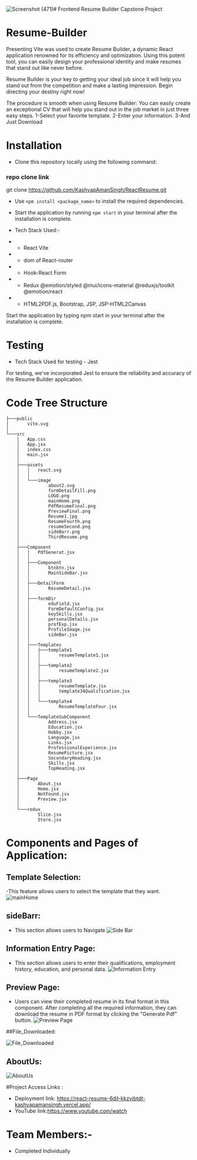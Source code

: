 ![Screenshot (471)](https://github.com/KashyapAmanSingh/ReactResume/assets/119684617/711287c4-c41d-40c9-b6fc-0b52dcb0421d)# Frontend Resume Builder Capstone Project
 

# Resume-Builder

Presenting Vite was used to create Resume Builder, a dynamic React application renowned for its efficiency and optimization. Using this potent tool, you can easily design your professional identity and make resumes that stand out like never before.

Resume Builder is your key to getting your ideal job since it will help you stand out from the competition and make a lasting impression. Begin directing your destiny right now!

The procedure is smooth when using Resume Builder:
You can easily create an exceptional CV that will help you stand out in the job market in just three easy steps.
1-Select your favorite template.
2-Enter your information.
3-And  Just Download

# Installation
- Clone this repository locally using the following command:
 
### repo clone link
git clone https://github.com/KashyapAmanSingh/ReactResume.git


- Use `npm install <package_name>` to install the required dependencies.
- Start the application by running `npm start` in your terminal after the installation is complete.


- Tech Stack Used:-
- - React Vite
- - dom of React-router
- - Hook-React Form
- - Redux @emotion/styled @mui/icons-material @reduxjs/toolkit @emotion/react
- - HTML2PDF.js, Bootstrap, JSP, JSP-HTML2Canvas

Start the application by typing npm start in your terminal after the installation is complete.

# Testing
 - Tech Stack Used for testing - Jest

For testing, we've incorporated Jest to ensure the reliability and accuracy of the Resume Builder application.
 

# Code Tree Structure

```│
├───public
│       vite.svg
│
└───src
    │   App.css
    │   App.jsx
    │   index.css
    │   main.jsx
    │
    ├───assets
    │   │   react.svg
    │   │
    │   └───image
    │           about2.svg
    │           formDetailFill.png
    │           LOGO.png
    │           mainHome.png
    │           PdfResumeFinal.png
    │           PreviewFinal.png
    │           Resume1.jpg
    │           ResumeFourth.png
    │           resumeSecond.png
    │           sideBarr.png
    │           ThirdResume.png
    │
    ├───Component
    │   │   PdfGenerat.jsx
    │   │
    │   ├───Component
    │   │       btnbtn.jsx
    │   │       MainSideBar.jsx
    │   │
    │   ├───DetailForm
    │   │       ResumeDetail.jsx
    │   │
    │   ├───formDir
    │   │       eduField.jsx
    │   │       FormDefaultConfig.jsx
    │   │       keySkills.jsx
    │   │       personalDetails.jsx
    │   │       profExp.jsx
    │   │       ProfileImage.jsx
    │   │       sideBar.jsx
    │   │
    │   ├───Templates
    │   │   ├───template1
    │   │   │       resumeTemplate1.jsx
    │   │   │
    │   │   ├───template2
    │   │   │       resumeTemplate2.jsx
    │   │   │
    │   │   ├───template3
    │   │   │       resumeTemplate.jsx
    │   │   │       template34Qualification.jsx
    │   │   │
    │   │   └───template4
    │   │           ResumeTemplateFour.jsx
    │   │
    │   └───TemplateSubComponent
    │           Address.jsx
    │           Education.jsx
    │           Hobby.jsx
    │           Language.jsx
    │           Links.jsx
    │           ProfessionalExperience.jsx
    │           ResumePicture.jsx
    │           SecondaryHeading.jsx
    │           Skills.jsx
    │           TopHeading.jsx
    │
    ├───Page
    │       About.jsx
    │       Home.jsx
    │       NotFound.jsx
    │       Preview.jsx
    │
    └───redux
            Slice.jsx
            Store.jsx
```


# Components and Pages of Application:
 
## Template Selection:
-This feature allows users to select the template that they want. 
![mainHome](https://github.com/KashyapAmanSingh/ReactResume/assets/119684617/4e5300a3-8a6a-4a13-bcb9-48e04aada93b)

## sideBarr: 
- This section allows users to Navigate 
  ![Side Bar](https://github.com/KashyapAmanSingh/ReactResume/assets/119684617/94990d51-dcb1-49da-a3df-103c887de470)

## Information Entry Page: 
- This section allows users to enter their qualifications, employment history, education, and personal data.
  ![Information Entry](https://github.com/KashyapAmanSingh/ReactResume/assets/119684617/9741edfe-2757-4cdb-9782-25def261f44a)



## Preview Page: 
- Users can view their completed resume in its final format in this component. After completing all the required information, they can download the resume in PDF format by clicking the "Generate Pdf" button.
![Preview Page](https://github.com/KashyapAmanSingh/ReactResume/assets/119684617/f94e8a32-2525-4971-88fd-8f043b54b040)


##File_Downloaded: 

![File_Downloaded](https://github.com/KashyapAmanSingh/ReactResume.git/src/assets/image/PdfResumeFinal.png)
 
## AboutUs: 

![AboutUs](https://github.com/KashyapAmanSingh/ReactResume/assets/119684617/79860fda-7e70-4c84-8734-4d02ce1ffdb0)




#Project Access Links :
- Deployment link: https://react-resume-6dil-kkzvibtdt-kashyapamansingh.vercel.app/
- YouTube link:https://www.youtube.com/watch
 
 # Team Members:-
 - Completed Individually




